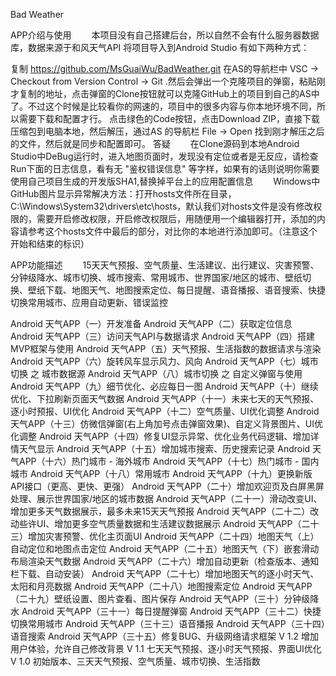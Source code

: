 Bad Weather

APP介绍与使用
  本项目没有自己搭建后台，所以自然不会有什么服务器数据库，数据来源于和风天气API 将项目导入到Android Studio 有如下两种方式：

复制 https://github.com/MsGuaiWu/BadWeather.git 在AS的导航栏中 VSC → Checkout from Version Control → Git .然后会弹出一个克隆项目的弹窗，粘贴刚才复制的地址，点击弹窗的Clone按钮就可以克隆GitHub上的项目到自己的AS中了。不过这个时候是比较看你的网速的，项目中的很多内容与你本地环境不同，所以需要下载和配置才行。
点击绿色的Code按钮，点击Download ZIP，直接下载压缩包到电脑本地，然后解压，通过AS 的导航栏 File → Open 找到刚才解压之后的文件，然后就是同步和配置即可。
答疑
  在Clone源码到本地Android Studio中DeBug运行时，进入地图页面时，发现没有定位或者是无反应，请检查Run下面的日志信息，看有无 "鉴权错误信息" 等字样，如果有的话则说明你需要使用自己项目生成的开发版SHA1,替换掉平台上的应用配置信息
  Windows中GitHub图片显示异常解决方法：打开hosts文件所在目录，C:\Windows\System32\drivers\etc\hosts，默认我们对hosts文件是没有修改权限的，需要开启修改权限，开启修改权限后，用随便用一个编辑器打开，添加的内容请参考这个hosts文件中最后的部分，对比你的本地进行添加即可。（注意这个开始和结束的标识）

APP功能描述
  15天天气预报、空气质量、生活建议、出行建议、灾害预警、分钟级降水、城市切换、城市搜索、常用城市、世界国家/地区的城市、壁纸切换、壁纸下载、地图天气、地图搜索定位、每日提醒、语音播报、语音搜索、快捷切换常用城市、应用自动更新、错误监控

Android 天气APP（一）开发准备
Android 天气APP（二）获取定位信息
Android 天气APP（三）访问天气API与数据请求
Android 天气APP（四）搭建MVP框架与使用
Android 天气APP（五）天气预报、生活指数的数据请求与渲染
Android 天气APP（六）旋转风车显示风力、风向
Android 天气APP（七）城市切换 之 城市数据源
Android 天气APP（八）城市切换 之 自定义弹窗与使用
Android 天气APP（九）细节优化、必应每日一图
Android 天气APP（十）继续优化、下拉刷新页面天气数据
Android 天气APP（十一）未来七天的天气预报、逐小时预报、UI优化
Android 天气APP（十二）空气质量、UI优化调整
Android 天气APP（十三）仿微信弹窗(右上角加号点击弹窗效果)、自定义背景图片、UI优化调整
Android 天气APP（十四）修复UI显示异常、优化业务代码逻辑、增加详情天气显示
Android 天气APP（十五）增加城市搜索、历史搜索记录
Android 天气APP（十六）热门城市 - 海外城市
Android 天气APP（十七）热门城市 - 国内城市
Android 天气APP（十八）常用城市
Android 天气APP（十九）更换新版API接口（更高、更快、更强）
Android 天气APP（二十）增加欢迎页及白屏黑屏处理、展示世界国家/地区的城市数据
Android 天气APP（二十一）滑动改变UI、增加更多天气数据展示，最多未来15天天气预报
Android 天气APP（二十二）改动些许UI、增加更多空气质量数据和生活建议数据展示
Android 天气APP（二十三）增加灾害预警、优化主页面UI
Android 天气APP（二十四）地图天气（上）自动定位和地图点击定位
Android 天气APP（二十五）地图天气（下）嵌套滑动布局渲染天气数据
Android 天气APP（二十六）增加自动更新（检查版本、通知栏下载、自动安装）
Android 天气APP（二十七）增加地图天气的逐小时天气、太阳和月亮数据
Android 天气APP（二十八）地图搜索定位
Android 天气APP（二十九）壁纸设置、图片查看、图片保存
Android 天气APP（三十）分钟级降水
Android 天气APP（三十一）每日提醒弹窗
Android 天气APP（三十二）快捷切换常用城市
Android 天气APP（三十三）语音播报
Android 天气APP（三十四）语音搜索
Android 天气APP（三十五）修复BUG、升级网络请求框架
V 1.2
增加用户体验，允许自己修改背景
V 1.1
七天天气预报、逐小时天气预报、界面UI优化
V 1.0
初始版本、三天天气预报、空气质量、城市切换、生活指数
